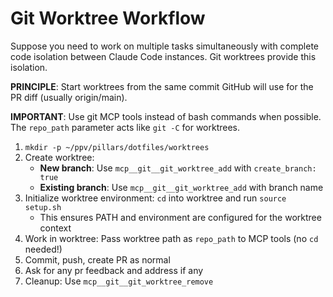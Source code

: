 # Git Worktree Workflow

Suppose you need to work on multiple tasks simultaneously with complete code isolation between Claude Code instances. Git worktrees provide this isolation.

**PRINCIPLE**: Start worktrees from the same commit GitHub will use for the PR diff (usually origin/main).

**IMPORTANT**: Use git MCP tools instead of bash commands when possible. The `repo_path` parameter acts like `git -C` for worktrees.

1. `mkdir -p ~/ppv/pillars/dotfiles/worktrees`
2. Create worktree:
   - **New branch**: Use `mcp__git__git_worktree_add` with `create_branch: true`
   - **Existing branch**: Use `mcp__git__git_worktree_add` with branch name
3. Initialize worktree environment: `cd` into worktree and run `source setup.sh`
   - This ensures PATH and environment are configured for the worktree context
4. Work in worktree: Pass worktree path as `repo_path` to MCP tools (no `cd` needed!)
5. Commit, push, create PR as normal
6. Ask for any pr feedback and address if any
7. Cleanup: Use `mcp__git__git_worktree_remove`
